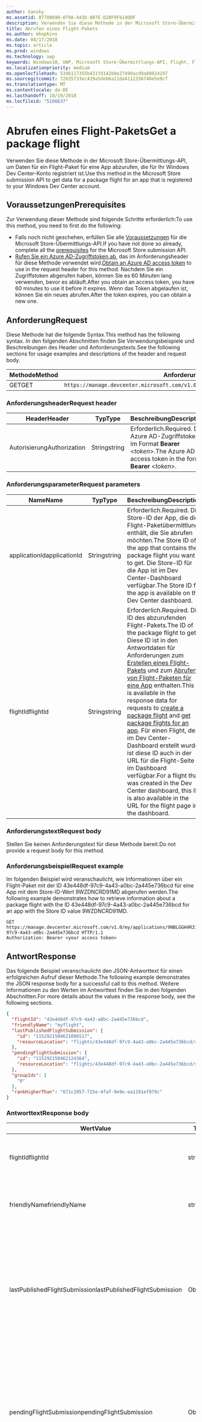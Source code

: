 ```yaml
---
author: Xansky
ms.assetid: 87708690-079A-443D-807E-D2BF9F614DDF
description: Verwenden Sie diese Methode in der Microsoft Store-Übermittlungs-API, um Daten für ein Flight-Paket für eine App abzurufen, die für Ihr Windows Dev Center-Konto registriert ist.
title: Abrufen eines Flight-Pakets
ms.author: mhopkins
ms.date: 04/17/2018
ms.topic: article
ms.prod: windows
ms.technology: uwp
keywords: Windows10, UWP, Microsoft Store-Übermittlungs-API, Flight, Flight-Pakete
ms.localizationpriority: medium
ms.openlocfilehash: 53d6117355b431fd142b8e2749dacd9a88024297
ms.sourcegitcommit: 72835733ec429a5deb6a11da4112336746e5e9cf
ms.translationtype: MT
ms.contentlocale: de-DE
ms.lasthandoff: 10/19/2018
ms.locfileid: "5166637"
---
```

# <a name="get-a-package-flight"></a><span data-ttu-id="c50fe-104">Abrufen eines Flight-Pakets</span><span class="sxs-lookup"><span data-stu-id="c50fe-104">Get a package flight</span></span>

<span data-ttu-id="c50fe-105">Verwenden Sie diese Methode in der Microsoft Store-Übermittlungs-API, um Daten für ein Flight-Paket für eine App abzurufen, die für Ihr Windows Dev Center-Konto registriert ist.</span><span class="sxs-lookup"><span data-stu-id="c50fe-105">Use this method in the Microsoft Store submission API to get data for a package flight for an app that is registered to your Windows Dev Center account.</span></span>

## <a name="prerequisites"></a><span data-ttu-id="c50fe-106">Voraussetzungen</span><span class="sxs-lookup"><span data-stu-id="c50fe-106">Prerequisites</span></span>

<span data-ttu-id="c50fe-107">Zur Verwendung dieser Methode sind folgende Schritte erforderlich:</span><span class="sxs-lookup"><span data-stu-id="c50fe-107">To use this method, you need to first do the following:</span></span>

* <span data-ttu-id="c50fe-108">Falls noch nicht geschehen, erfüllen Sie alle [Voraussetzungen](create-and-manage-submissions-using-windows-store-services.md#prerequisites) für die Microsoft Store-Übermittlungs-API.</span><span class="sxs-lookup"><span data-stu-id="c50fe-108">If you have not done so already, complete all the [prerequisites](create-and-manage-submissions-using-windows-store-services.md#prerequisites) for the Microsoft Store submission API.</span></span>
* <span data-ttu-id="c50fe-109">[Rufen Sie ein Azure AD-Zugriffstoken ab](create-and-manage-submissions-using-windows-store-services.md#obtain-an-azure-ad-access-token), das im Anforderungsheader für diese Methode verwendet wird.</span><span class="sxs-lookup"><span data-stu-id="c50fe-109">[Obtain an Azure AD access token](create-and-manage-submissions-using-windows-store-services.md#obtain-an-azure-ad-access-token) to use in the request header for this method.</span></span> <span data-ttu-id="c50fe-110">Nachdem Sie ein Zugriffstoken abgerufen haben, können Sie es 60 Minuten lang verwenden, bevor es abläuft.</span><span class="sxs-lookup"><span data-stu-id="c50fe-110">After you obtain an access token, you have 60 minutes to use it before it expires.</span></span> <span data-ttu-id="c50fe-111">Wenn das Token abgelaufen ist, können Sie ein neues abrufen.</span><span class="sxs-lookup"><span data-stu-id="c50fe-111">After the token expires, you can obtain a new one.</span></span>

## <a name="request"></a><span data-ttu-id="c50fe-112">Anforderung</span><span class="sxs-lookup"><span data-stu-id="c50fe-112">Request</span></span>

<span data-ttu-id="c50fe-113">Diese Methode hat die folgende Syntax.</span><span class="sxs-lookup"><span data-stu-id="c50fe-113">This method has the following syntax.</span></span> <span data-ttu-id="c50fe-114">In den folgenden Abschnitten finden Sie Verwendungsbeispiele und Beschreibungen des Header und Anforderungstexts.</span><span class="sxs-lookup"><span data-stu-id="c50fe-114">See the following sections for usage examples and descriptions of the header and request body.</span></span>

| <span data-ttu-id="c50fe-115">Methode</span><span class="sxs-lookup"><span data-stu-id="c50fe-115">Method</span></span> | <span data-ttu-id="c50fe-116">Anforderungs-URI</span><span class="sxs-lookup"><span data-stu-id="c50fe-116">Request URI</span></span>                                                      |
|--------|------------------------------------------------------------------|
| <span data-ttu-id="c50fe-117">GET</span><span class="sxs-lookup"><span data-stu-id="c50fe-117">GET</span></span>    | ```https://manage.devcenter.microsoft.com/v1.0/my/applications/{applicationId}/flights/{flightId}``` |


### <a name="request-header"></a><span data-ttu-id="c50fe-118">Anforderungsheader</span><span class="sxs-lookup"><span data-stu-id="c50fe-118">Request header</span></span>

| <span data-ttu-id="c50fe-119">Header</span><span class="sxs-lookup"><span data-stu-id="c50fe-119">Header</span></span>        | <span data-ttu-id="c50fe-120">Typ</span><span class="sxs-lookup"><span data-stu-id="c50fe-120">Type</span></span>   | <span data-ttu-id="c50fe-121">Beschreibung</span><span class="sxs-lookup"><span data-stu-id="c50fe-121">Description</span></span>                                                                 |
|---------------|--------|-----------------------------------------------------------------------------|
| <span data-ttu-id="c50fe-122">Autorisierung</span><span class="sxs-lookup"><span data-stu-id="c50fe-122">Authorization</span></span> | <span data-ttu-id="c50fe-123">String</span><span class="sxs-lookup"><span data-stu-id="c50fe-123">string</span></span> | <span data-ttu-id="c50fe-124">Erforderlich.</span><span class="sxs-lookup"><span data-stu-id="c50fe-124">Required.</span></span> <span data-ttu-id="c50fe-125">Das Azure AD-Zugriffstoken im Format **Bearer** &lt;*token*&gt;.</span><span class="sxs-lookup"><span data-stu-id="c50fe-125">The Azure AD access token in the form **Bearer** &lt;*token*&gt;.</span></span> |


### <a name="request-parameters"></a><span data-ttu-id="c50fe-126">Anforderungsparameter</span><span class="sxs-lookup"><span data-stu-id="c50fe-126">Request parameters</span></span>

| <span data-ttu-id="c50fe-127">Name</span><span class="sxs-lookup"><span data-stu-id="c50fe-127">Name</span></span>        | <span data-ttu-id="c50fe-128">Typ</span><span class="sxs-lookup"><span data-stu-id="c50fe-128">Type</span></span>   | <span data-ttu-id="c50fe-129">Beschreibung</span><span class="sxs-lookup"><span data-stu-id="c50fe-129">Description</span></span>                                                                 |
|---------------|--------|-----------------------------------------------------------------------------|
| <span data-ttu-id="c50fe-130">applicationId</span><span class="sxs-lookup"><span data-stu-id="c50fe-130">applicationId</span></span> | <span data-ttu-id="c50fe-131">String</span><span class="sxs-lookup"><span data-stu-id="c50fe-131">string</span></span> | <span data-ttu-id="c50fe-132">Erforderlich.</span><span class="sxs-lookup"><span data-stu-id="c50fe-132">Required.</span></span> <span data-ttu-id="c50fe-133">Die Store-ID der App, die die Flight-Paketübermittlung enthält, die Sie abrufen möchten.</span><span class="sxs-lookup"><span data-stu-id="c50fe-133">The Store ID of the app that contains the package flight you want to get.</span></span> <span data-ttu-id="c50fe-134">Die Store-ID für die App ist im Dev Center-Dashboard verfügbar.</span><span class="sxs-lookup"><span data-stu-id="c50fe-134">The Store ID for the app is available on the Dev Center dashboard.</span></span>  |
| <span data-ttu-id="c50fe-135">flightId</span><span class="sxs-lookup"><span data-stu-id="c50fe-135">flightId</span></span> | <span data-ttu-id="c50fe-136">String</span><span class="sxs-lookup"><span data-stu-id="c50fe-136">string</span></span> | <span data-ttu-id="c50fe-137">Erforderlich.</span><span class="sxs-lookup"><span data-stu-id="c50fe-137">Required.</span></span> <span data-ttu-id="c50fe-138">Die ID des abzurufenden Flight-Pakets.</span><span class="sxs-lookup"><span data-stu-id="c50fe-138">The ID of the package flight to get.</span></span> <span data-ttu-id="c50fe-139">Diese ID ist in den Antwortdaten für Anforderungen zum [Erstellen eines Flight-Pakets](create-a-flight.md) und zum [Abrufen von Flight-Paketen für eine App](get-flights-for-an-app.md) enthalten.</span><span class="sxs-lookup"><span data-stu-id="c50fe-139">This ID is available in the response data for requests to [create a package flight](create-a-flight.md) and [get package flights for an app](get-flights-for-an-app.md).</span></span> <span data-ttu-id="c50fe-140">Für einen Flight, der im Dev Center-Dashboard erstellt wurde, ist diese ID auch in der URL für die Flight-Seite im Dashboard verfügbar.</span><span class="sxs-lookup"><span data-stu-id="c50fe-140">For a flight that was created in the Dev Center dashboard, this ID is also available in the URL for the flight page in the dashboard.</span></span>  |


### <a name="request-body"></a><span data-ttu-id="c50fe-141">Anforderungstext</span><span class="sxs-lookup"><span data-stu-id="c50fe-141">Request body</span></span>

<span data-ttu-id="c50fe-142">Stellen Sie keinen Anforderungstext für diese Methode bereit.</span><span class="sxs-lookup"><span data-stu-id="c50fe-142">Do not provide a request body for this method.</span></span>

### <a name="request-example"></a><span data-ttu-id="c50fe-143">Anforderungsbeispiel</span><span class="sxs-lookup"><span data-stu-id="c50fe-143">Request example</span></span>

<span data-ttu-id="c50fe-144">Im folgenden Beispiel wird veranschaulicht, wie Informationen über ein Flight-Paket mit der ID 43e448df-97c9-4a43-a0bc-2a445e736bcd für eine App mit dem Store-ID-Wert 9WZDNCRD91MD abgerufen werden.</span><span class="sxs-lookup"><span data-stu-id="c50fe-144">The following example demonstrates how to retrieve information about a package flight with the ID 43e448df-97c9-4a43-a0bc-2a445e736bcd for an app with the Store ID value 9WZDNCRD91MD.</span></span>

```
GET https://manage.devcenter.microsoft.com/v1.0/my/applications/9NBLGGH4R315/flights/43e448df-97c9-4a43-a0bc-2a445e736bcd HTTP/1.1
Authorization: Bearer <your access token>
```

## <a name="response"></a><span data-ttu-id="c50fe-145">Antwort</span><span class="sxs-lookup"><span data-stu-id="c50fe-145">Response</span></span>

<span data-ttu-id="c50fe-146">Das folgende Beispiel veranschaulicht den JSON-Antworttext für einen erfolgreichen Aufruf dieser Methode.</span><span class="sxs-lookup"><span data-stu-id="c50fe-146">The following example demonstrates the JSON response body for a successful call to this method.</span></span> <span data-ttu-id="c50fe-147">Weitere Informationen zu den Werten im Antworttext finden Sie in den folgenden Abschnitten.</span><span class="sxs-lookup"><span data-stu-id="c50fe-147">For more details about the values in the response body, see the following sections.</span></span>

```json
{
  "flightId": "43e448df-97c9-4a43-a0bc-2a445e736bcd",
  "friendlyName": "myflight",
  "lastPublishedFlightSubmission": {
    "id": "1152921504621086517",
    "resourceLocation": "flights/43e448df-97c9-4a43-a0bc-2a445e736bcd/submissions/1152921504621086517"
  },
  "pendingFlightSubmission": {
    "id": "115292150462124364",
    "resourceLocation": "flights/43e448df-97c9-4a43-a0bc-2a445e736bcd/submissions/1152921504621243647"
  },
  "groupIds": [
    "0"
  ],
  "rankHigherThan": "671c2857-725e-4faf-9e9e-ea1191ef879c"
}
```

### <a name="response-body"></a><span data-ttu-id="c50fe-148">Antworttext</span><span class="sxs-lookup"><span data-stu-id="c50fe-148">Response body</span></span>

| <span data-ttu-id="c50fe-149">Wert</span><span class="sxs-lookup"><span data-stu-id="c50fe-149">Value</span></span>      | <span data-ttu-id="c50fe-150">Typ</span><span class="sxs-lookup"><span data-stu-id="c50fe-150">Type</span></span>   | <span data-ttu-id="c50fe-151">Beschreibung</span><span class="sxs-lookup"><span data-stu-id="c50fe-151">Description</span></span>                                                                                                                                                                                                                                                                         |
|------------|--------|----------------------------------------------------------------------------------------------------------------------------------------------------------------------------------------------------------------------------------------------------------------------------------------|
| <span data-ttu-id="c50fe-152">flightId</span><span class="sxs-lookup"><span data-stu-id="c50fe-152">flightId</span></span>            | <span data-ttu-id="c50fe-153">string</span><span class="sxs-lookup"><span data-stu-id="c50fe-153">string</span></span>  | <span data-ttu-id="c50fe-154">Die ID für das Flight-Paket.</span><span class="sxs-lookup"><span data-stu-id="c50fe-154">The ID for the package flight.</span></span> <span data-ttu-id="c50fe-155">Dieser Wert wird von Dev Center bereitgestellt.</span><span class="sxs-lookup"><span data-stu-id="c50fe-155">This value is supplied by Dev Center.</span></span>  |
| <span data-ttu-id="c50fe-156">friendlyName</span><span class="sxs-lookup"><span data-stu-id="c50fe-156">friendlyName</span></span>           | <span data-ttu-id="c50fe-157">string</span><span class="sxs-lookup"><span data-stu-id="c50fe-157">string</span></span>  | <span data-ttu-id="c50fe-158">Der Name des Flight-Pakets nach Vorgabe des Entwicklers.</span><span class="sxs-lookup"><span data-stu-id="c50fe-158">The name of the package flight, as specified by the developer.</span></span>   |  
| <span data-ttu-id="c50fe-159">lastPublishedFlightSubmission</span><span class="sxs-lookup"><span data-stu-id="c50fe-159">lastPublishedFlightSubmission</span></span>       | <span data-ttu-id="c50fe-160">Objekt</span><span class="sxs-lookup"><span data-stu-id="c50fe-160">object</span></span> | <span data-ttu-id="c50fe-161">Ein Objekt, das Informationen über die letzte veröffentlichte Übermittlung für das Flight-Paket enthält.</span><span class="sxs-lookup"><span data-stu-id="c50fe-161">An object that provides information about the last published submission for the package flight.</span></span> <span data-ttu-id="c50fe-162">Weitere Informationen finden Sie unten im Abschnitt [Übermittlungsobjekt](#submission_object).</span><span class="sxs-lookup"><span data-stu-id="c50fe-162">For more information, see the [Submission object](#submission_object) section below.</span></span>  |
| <span data-ttu-id="c50fe-163">pendingFlightSubmission</span><span class="sxs-lookup"><span data-stu-id="c50fe-163">pendingFlightSubmission</span></span>        | <span data-ttu-id="c50fe-164">Objekt</span><span class="sxs-lookup"><span data-stu-id="c50fe-164">object</span></span>  |  <span data-ttu-id="c50fe-165">Ein Objekt, das Informationen über die aktuell ausstehende Übermittlung für das Flight-Paket enthält.</span><span class="sxs-lookup"><span data-stu-id="c50fe-165">An object that provides information about the current pending submission for the package flight.</span></span> <span data-ttu-id="c50fe-166">Weitere Informationen finden Sie unten im Abschnitt [Übermittlungsobjekt](#submission_object).</span><span class="sxs-lookup"><span data-stu-id="c50fe-166">For more information, see the [Submission object](#submission_object) section below.</span></span>  |   
| <span data-ttu-id="c50fe-167">groupIds</span><span class="sxs-lookup"><span data-stu-id="c50fe-167">groupIds</span></span>           | <span data-ttu-id="c50fe-168">array</span><span class="sxs-lookup"><span data-stu-id="c50fe-168">array</span></span>  | <span data-ttu-id="c50fe-169">Ein Array von Zeichenfolgen, die die IDs der Test-Flight-Gruppen enthalten, die dem Flight-Paket zugeordnet sind.</span><span class="sxs-lookup"><span data-stu-id="c50fe-169">An array of strings that contain the IDs of the flight groups that are associated with the package flight.</span></span> <span data-ttu-id="c50fe-170">Weitere Informationen zu Test-Flight-Gruppen finden Sie unter [Flight-Pakete](https://msdn.microsoft.com/windows/uwp/publish/package-flights).</span><span class="sxs-lookup"><span data-stu-id="c50fe-170">For more information about flight groups, see [Package flights](https://msdn.microsoft.com/windows/uwp/publish/package-flights).</span></span>   |
| <span data-ttu-id="c50fe-171">rankHigherThan</span><span class="sxs-lookup"><span data-stu-id="c50fe-171">rankHigherThan</span></span>           | <span data-ttu-id="c50fe-172">string</span><span class="sxs-lookup"><span data-stu-id="c50fe-172">string</span></span>  | <span data-ttu-id="c50fe-173">Der Anzeigename des Flight-Pakets, das den unmittelbar niedrigeren Rang als das aktuelle Flight-Paket erhält.</span><span class="sxs-lookup"><span data-stu-id="c50fe-173">The friendly name of the package flight that is ranked immediately lower than the current package flight.</span></span> <span data-ttu-id="c50fe-174">Weitere Informationen zur Bewertung von Test-Flight-Gruppen finden Sie unter [Flight-Pakete](https://msdn.microsoft.com/windows/uwp/publish/package-flights).</span><span class="sxs-lookup"><span data-stu-id="c50fe-174">For more information about ranking flight groups, see [Package flights](https://msdn.microsoft.com/windows/uwp/publish/package-flights).</span></span>  |


<span id="submission_object" />

### <a name="submission-object"></a><span data-ttu-id="c50fe-175">Übermittlungsobjekt</span><span class="sxs-lookup"><span data-stu-id="c50fe-175">Submission object</span></span>

<span data-ttu-id="c50fe-176">Die Werte *LastPublishedFlightSubmission* und *PendingFlightSubmission* im Antworttext enthalten Objekte mit Ressourceninformationen über eine Übermittlung für das Flight-Paket.</span><span class="sxs-lookup"><span data-stu-id="c50fe-176">The *lastPublishedFlightSubmission* and *pendingFlightSubmission* values in the response body contain objects that provide resource information about a submission for the package flight.</span></span> <span data-ttu-id="c50fe-177">Diese Objekte enthalten folgende Werte.</span><span class="sxs-lookup"><span data-stu-id="c50fe-177">These objects have the following values.</span></span>

| <span data-ttu-id="c50fe-178">Wert</span><span class="sxs-lookup"><span data-stu-id="c50fe-178">Value</span></span>           | <span data-ttu-id="c50fe-179">Typ</span><span class="sxs-lookup"><span data-stu-id="c50fe-179">Type</span></span>    | <span data-ttu-id="c50fe-180">Beschreibung</span><span class="sxs-lookup"><span data-stu-id="c50fe-180">Description</span></span>                                                                                                                                                                                                                          |
|-----------------|---------|--------------------------------------------------------------------------------------------------------------------------------------------------------------------------------------------------------------------------------------|
| <span data-ttu-id="c50fe-181">id</span><span class="sxs-lookup"><span data-stu-id="c50fe-181">id</span></span>            | <span data-ttu-id="c50fe-182">string</span><span class="sxs-lookup"><span data-stu-id="c50fe-182">string</span></span>  | <span data-ttu-id="c50fe-183">Die ID der Übermittlung.</span><span class="sxs-lookup"><span data-stu-id="c50fe-183">The ID of the submission.</span></span>    |
| <span data-ttu-id="c50fe-184">resourceLocation</span><span class="sxs-lookup"><span data-stu-id="c50fe-184">resourceLocation</span></span>   | <span data-ttu-id="c50fe-185">string</span><span class="sxs-lookup"><span data-stu-id="c50fe-185">string</span></span>  | <span data-ttu-id="c50fe-186">Ein relativer Pfad, den Sie an den Basisanforderungs-URI ```https://manage.devcenter.microsoft.com/v1.0/my/``` anfügen können, um die vollständigen Daten für die Übermittlung abzurufen.</span><span class="sxs-lookup"><span data-stu-id="c50fe-186">A relative path that you can append to the base ```https://manage.devcenter.microsoft.com/v1.0/my/``` request URI to retrieve the complete data for the submission.</span></span>               |


## <a name="error-codes"></a><span data-ttu-id="c50fe-187">Fehlercodes</span><span class="sxs-lookup"><span data-stu-id="c50fe-187">Error codes</span></span>

<span data-ttu-id="c50fe-188">Wenn die Anforderung nicht erfolgreich abgeschlossen werden kann, enthält die Antwort einen der folgenden HTTP-Fehlercodes.</span><span class="sxs-lookup"><span data-stu-id="c50fe-188">If the request cannot be successfully completed, the response will contain one of the following HTTP error codes.</span></span>

| <span data-ttu-id="c50fe-189">Fehlercode</span><span class="sxs-lookup"><span data-stu-id="c50fe-189">Error code</span></span> |  <span data-ttu-id="c50fe-190">Beschreibung</span><span class="sxs-lookup"><span data-stu-id="c50fe-190">Description</span></span>     |
|--------|---------------------  |
| <span data-ttu-id="c50fe-191">400</span><span class="sxs-lookup"><span data-stu-id="c50fe-191">400</span></span>  | <span data-ttu-id="c50fe-192">Die Anforderung ist ungültig.</span><span class="sxs-lookup"><span data-stu-id="c50fe-192">The request is invalid.</span></span> |
| <span data-ttu-id="c50fe-193">404</span><span class="sxs-lookup"><span data-stu-id="c50fe-193">404</span></span>  | <span data-ttu-id="c50fe-194">Das angegebene Flight-Paket konnte nicht gefunden werden.</span><span class="sxs-lookup"><span data-stu-id="c50fe-194">The specified package flight could not be found.</span></span>   |   
| <span data-ttu-id="c50fe-195">409</span><span class="sxs-lookup"><span data-stu-id="c50fe-195">409</span></span>  | <span data-ttu-id="c50fe-196">Die App verwendet eine Dev Center-Dashboard-Funktion, die [derzeit nicht von der Microsoft Store-Übermittlungs-API unterstützt wird](create-and-manage-submissions-using-windows-store-services.md#not_supported).</span><span class="sxs-lookup"><span data-stu-id="c50fe-196">The app uses a Dev Center dashboard feature that is [currently not supported by the Microsoft Store submission API](create-and-manage-submissions-using-windows-store-services.md#not_supported).</span></span> |                                                                                                 


## <a name="related-topics"></a><span data-ttu-id="c50fe-197">Verwandte Themen</span><span class="sxs-lookup"><span data-stu-id="c50fe-197">Related topics</span></span>

* [<span data-ttu-id="c50fe-198">Erstellen und Verwalten von Übermittlungen mit Microsoft Store-Diensten</span><span class="sxs-lookup"><span data-stu-id="c50fe-198">Create and manage submissions using Microsoft Store services</span></span>](create-and-manage-submissions-using-windows-store-services.md)
* [<span data-ttu-id="c50fe-199">Erstellen eines Flight-Pakets</span><span class="sxs-lookup"><span data-stu-id="c50fe-199">Create a package flight</span></span>](create-a-flight.md)
* [<span data-ttu-id="c50fe-200">Löschen eines Flight-Pakets</span><span class="sxs-lookup"><span data-stu-id="c50fe-200">Delete a package flight</span></span>](delete-a-flight.md)
